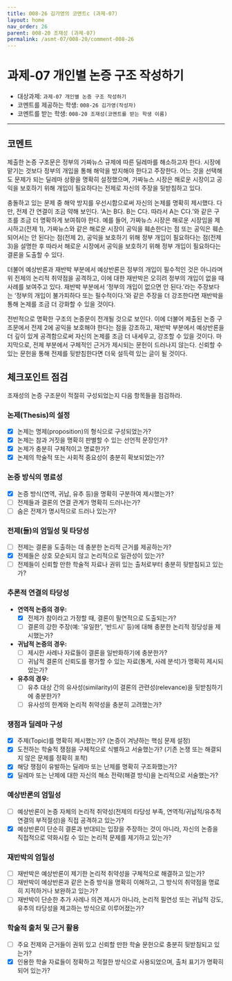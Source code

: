 ```yaml
---
title: 008-26 김가영의 코멘트c (과제-07) 
layout: home
nav_order: 26
parent: 008-20 조재성 (과제-07)
permalink: /asmt-07/008-20/comment-008-26
---
```


# 과제-07 개인별 논증 구조 작성하기

- 대상과제: `과제-07 개인별 논증 구조 작성하기`
- 코멘트를 제공하는 학생: `008-26 김가영(작성자)` 
- 코멘트를 받는 학생: `008-20 조재성(코멘트를 받는 학생 이름)` 

---

## 코멘트

제출한 논증 구조문은 정부의 가짜뉴스 규제에 따른 딜레마를 해소하고자 한다. 시장에 맡기는 것보다 정부의 개입을 통해 해악을 방지해야 한다고 주장한다. 어느 것을 선택해도 문제가 되는 딜레마 상황을 명확히 설정했으며, 가짜뉴스 시장은 해로운 시장이고 공익을 보호하기 위해 개입이 필요하다는 전제로 자신의 주장을 뒷받침하고 있다.

충돌하고 있는 문제 중 해악 방지를 우선시함으로써 자신의 논제를 명확히 제시했다. 다만, 전제 간 연결이 조금 약해 보인다. ‘A는 B다. B는 C다. 따라서 A는 C다.’와 같은 구조를 조금 더 명확하게 보여줘야 한다. 예를 들어, 가짜뉴스 시장은 해로운 시장임을 제시하고(전제 1), 가짜뉴스와 같은 해로운 시장이 공익을 훼손한다는 점 또는 공익은 훼손되어서는 안 된다는 점(전제 2), 공익을 보호하기 위해 정부 개입이 필요하다는 점(전제 3)을 설명한 후 따라서 해로운 시장에서 공익을 보호하기 위해 정부 개입이 필요하다는 결론을 도출할 수 있다.

더불어 예상반론과 재반박 부분에서 예상반론은 정부의 개입이 필수적인 것은 아니라며 위 전제의 논리적 취약점을 공격하고, 이에 대한 재반박은 오히려 정부의 개입이 없을 때 사례를 보여주고 있다. 재반박 부분에서 ‘정부의 개입이 없으면 안 된다.’라는 주장보다는 ‘정부의 개입이 불가피하다 또는 필수적이다.’와 같은 주장을 더 강조한다면 재반박을 통해 논제를 조금 더 강화할 수 있을 것이다.

전반적으로 명확한 구조의 논증문이 전개될 것으로 보인다. 이에 더불어 제출된 논증 구조문에서 전제 2에 공익을 보호해야 한다는 점을 강조하고, 재반박 부분에서 예상반론을 더 깊이 있게 공격함으로써 자신의 논제를 조금 더 내세우고, 강조할 수 있을 것이다. 마지막으로, 전제 부분에서 구체적인 근거가 제시되는 문헌이 드러나지 않는다. 신뢰할 수 있는 문헌을 통해 전제를 뒷받침한다면 더욱 설득력 있는 글이 될 것이다.

## 체크포인트 점검

조재성의 논증 구조문이 적절히 구성되었는지 다음 항목들을 점검하라.

### **논제(Thesis)의 설정**
- [x] 논제는 명제(proposition)의 형식으로 구성되었는가?
- [x] 논제는 참과 거짓을 명확히 판별할 수 있는 선언적 문장인가?
- [x] 논제가 충분히 구체적이고 명료한가?
- [x] 논제의 학술적 또는 사회적 중요성이 충분히 확보되었는가?

### **논증 방식의 명료성**
- [x] 논증 방식(연역, 귀납, 유추 등)을 명확히 구분하여 제시했는가?
- [ ] 전제들과 결론의 연결 관계가 명확히 드러나는가?
- [ ] 숨은 전제가 명시적으로 드러나 있는가?

### **전제(들)의 엄밀성 및 타당성**
- [ ] 전제는 결론을 도출하는 데 충분한 논리적 근거를 제공하는가?
- [x] 전제들은 상호 모순되지 않고 논리적으로 일관성이 있는가?
- [ ] 전제들이 신뢰할 만한 학술적 자료나 권위 있는 출처로부터 충분히 뒷받침되고 있는가?

### **추론적 연결의 타당성**
- **연역적 논증의 경우:**
  - [x] 전제가 참이라고 가정할 때, 결론이 필연적으로 도출되는가?
  - [ ] 결론의 강한 주장(예: '유일한', '반드시' 등)에 대해 충분한 논리적 정당성을 제시했는가?

- **귀납적 논증의 경우:**
  - [ ] 제시한 사례나 자료들이 결론을 일반화하기에 충분한가?
  - [ ] 귀납적 결론의 신뢰도를 평가할 수 있는 자료(통계, 사례 분석)가 명확히 제시되었는가?

- **유추의 경우:**
  - [ ] 유추 대상 간의 유사성(similarity)이 결론의 관련성(relevance)을 뒷받침하기에 충분한가?
  - [ ] 유사성의 한계와 논리적 취약성을 충분히 고려했는가?

### **쟁점과 딜레마 구성**
- [x] 주제(Topic)를 명확히 제시했는가? (논증이 겨냥하는 핵심 문제 설정)
- [x] 도전하는 학술적 쟁점을 구체적으로 식별하고 서술했는가? (기존 논쟁 또는 해결되지 않은 문제를 정확히 포착)
- [x] 해당 쟁점이 유발하는 딜레마 또는 난제를 명확히 구조화했는가?
- [x] 딜레마 또는 난제에 대한 자신의 해소 전략(해결 방식)을 논리적으로 서술했는가?

### **예상반론의 엄밀성**
- [ ] 예상반론이 논증 자체의 논리적 취약성(전제의 타당성 부족, 연역적/귀납적/유추적 연결의 부적절성)을 직접 공격하고 있는가?
- [x] 예상반론이 단순히 결론과 반대되는 입장을 주장하는 것이 아니라, 자신의 논증을 직접적으로 약화시킬 수 있는 논리적 문제를 제기하고 있는가?

### **재반박의 엄밀성**
- [ ] 재반박은 예상반론이 제기한 논리적 취약성을 구체적으로 해결하고 있는가?
- [ ] 재반박이 예상반론과 같은 논증 방식을 명확히 이해하고, 그 방식의 취약점을 명료히 지적하거나 보완하고 있는가?
- [ ] 재반박이 단순한 추가 사례나 의견 제시가 아니라, 논리적 필연성 또는 귀납적 강도, 유추의 타당성을 제고하는 방식으로 이루어졌는가?

### **학술적 출처 및 근거 활용**
- [ ] 주요 전제와 근거들이 권위 있고 신뢰할 만한 학술 문헌으로 충분히 뒷받침되고 있는가?
- [x] 인용한 학술 자료들이 정확하고 적절한 방식으로 사용되었으며, 출처 표기가 명확히 되어 있는가?
